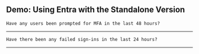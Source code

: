## Demo: Using Entra with the Standalone Version
```
Have any users been prompted for MFA in the last 48 hours?
```
---
```
Have there been any failed sign-ins in the last 24 hours?
```
---
